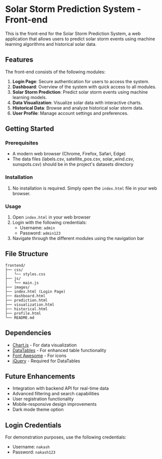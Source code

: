 # Solar Storm Prediction System - Front-end

This is the front-end for the Solar Storm Prediction System, a web application that allows users to predict solar storm events using machine learning algorithms and historical solar data.

## Features

The front-end consists of the following modules:

1. **Login Page**: Secure authentication for users to access the system.
2. **Dashboard**: Overview of the system with quick access to all modules.
3. **Solar Storm Prediction**: Predict solar storm events using machine learning models.
4. **Data Visualization**: Visualize solar data with interactive charts.
5. **Historical Data**: Browse and analyze historical solar storm data.
6. **User Profile**: Manage account settings and preferences.

## Getting Started

### Prerequisites

- A modern web browser (Chrome, Firefox, Safari, Edge)
- The data files (labels.csv, satellite_pos.csv, solar_wind.csv, sunspots.csv) should be in the project's datasets directory

### Installation

1. No installation is required. Simply open the `index.html` file in your web browser.

### Usage

1. Open `index.html` in your web browser
2. Login with the following credentials:
   - Username: `admin`
   - Password: `admin123`
3. Navigate through the different modules using the navigation bar

## File Structure

```
frontend/
├── css/
│   └── styles.css
├── js/
│   └── main.js
├── images/
├── index.html (Login Page)
├── dashboard.html
├── prediction.html
├── visualization.html
├── historical.html
├── profile.html
└── README.md
```

## Dependencies

- [Chart.js](https://www.chartjs.org/) - For data visualization
- [DataTables](https://datatables.net/) - For enhanced table functionality
- [Font Awesome](https://fontawesome.com/) - For icons
- [jQuery](https://jquery.com/) - Required for DataTables

## Future Enhancements

- Integration with backend API for real-time data
- Advanced filtering and search capabilities
- User registration functionality
- Mobile-responsive design improvements
- Dark mode theme option

## Login Credentials

For demonstration purposes, use the following credentials:
- Username: `nakash`
- Password: `nakash123`
